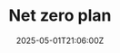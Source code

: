 ---
title: Net zero plan
linkTitle: Net zero plan
date: '2025-05-01T21:06:00Z'
weight: 1
description: No content
draft: false
ref: net-zero-plan
---
